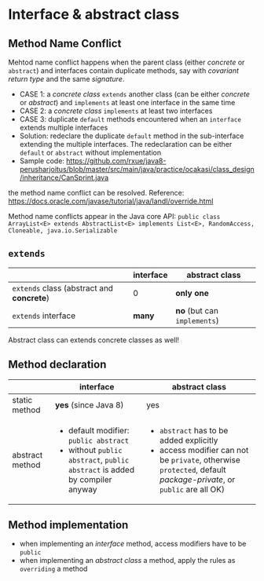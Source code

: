 # Interface & abstract class
## Method Name Conflict
Mehtod name conflict happens when the parent class (either *concrete* or `abstract`) and interfaces contain duplicate methods, say with *covariant return type* and the same *signature*.
 * CASE 1: a *concrete class* `extends` another class (can be either *concrete* or *abstract*) and `implements` at least one interface in the same time
 * CASE 2: a *concrete class* `implements` at least two interfaces
 * CASE 3: duplicate `default` methods encountered when an `interface` extends multiple interfaces
  * Solution: redeclare the duplicate `default` method in the sub-interface extending the multiple interfaces. The redeclaration can be either `default` or `abstract` without implementation
  * Sample code: https://github.com/rxue/java8-perusharjoitus/blob/master/src/main/java/practice/ocakasi/class_design/inheritance/CanSprint.java   

the method name conflict can be resolved. Reference: https://docs.oracle.com/javase/tutorial/java/IandI/override.html

Method name conflicts appear in the Java core API:
`public class ArrayList<E> extends AbstractList<E> implements List<E>, RandomAccess, Cloneable, java.io.Serializable`

## `extends`
|                                               | interface                             | abstract class                |
|-----------------------------------------------|---------------------------------------|-------------------------------|
|`extends`  class (abstract and <b>concrete</b>)| 0                                     | **only one**                  |
|`extends` interface                            | **many**                              | **no** (but can `implements`) |                 

Abstract class can extends concrete classes as well!

## Method declaration
|                 | interface                                     | abstract class                                                                                       |
|-----------------|-----------------------------------------------|------------------------------------------------------------------------------------------------------|
| static method   | **yes** (since Java 8)                        | yes                                                                                                  | 
| abstract method | <ul><li>default modifier: `public abstract`</li><li>without `public abstract`, `public abstract` is added by compiler anyway</li></ul> | <ul><li>`abstract` has to be added explicitly</li><li>access modifier can not be `private`, otherwise `protected`, default *package-private*, or `public` are all OK)|

## Method implementation
* when implementing an *interface* method, access modifiers have to be `public` 
* when implementing an *abstract class* a method, apply the rules as `overriding` a method
